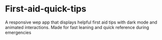 # First-aid-quick-tips
A responsive wep app that displays helpful first aid tips with dark mode and animated interactions. Made for fast leaning and quick reference during emergencies
